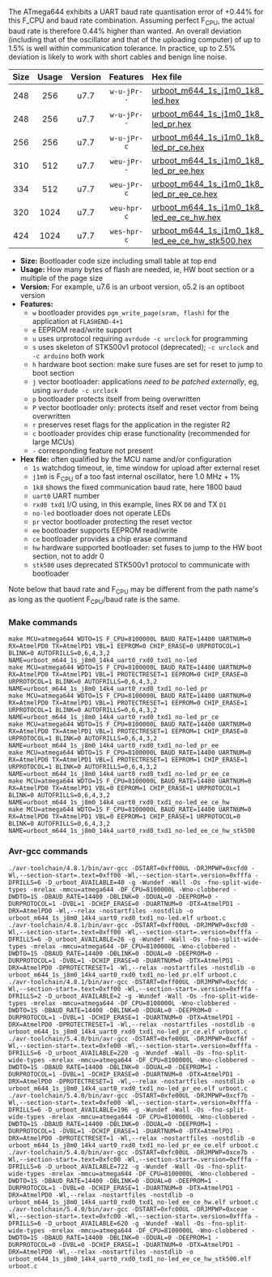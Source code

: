 The ATmega644 exhibits a UART baud rate quantisation error of +0.44% for this F_CPU and baud rate combination. Assuming perfect F<sub>CPU</sub>, the actual baud rate is therefore 0.44% higher than wanted. An overall deviation (including that of the oscillator and that of the uploading computer) of up to 1.5% is well within communication tolerance. In practice, up to 2.5% deviation is likely to work with short cables and benign line noise.

|Size|Usage|Version|Features|Hex file|
|:-:|:-:|:-:|:-:|:--|
|248|256|u7.7|`w-u-jPr--`|[urboot_m644_1s_j1m0_1k8_uart0_rxd0_txd1_no-led.hex](https://raw.githubusercontent.com/stefanrueger/urboot.hex/main/mcus/atmega644/watchdog_1_s/internal_oscillator_j%2B1.25%25/%2B1m000000_hz/%2B%2B%2B1k8_baud/uart0_rxd0_txd1/no-led/urboot_m644_1s_j1m0_1k8_uart0_rxd0_txd1_no-led.hex)|
|248|256|u7.7|`w-u-jPr--`|[urboot_m644_1s_j1m0_1k8_uart0_rxd0_txd1_no-led_pr.hex](https://raw.githubusercontent.com/stefanrueger/urboot.hex/main/mcus/atmega644/watchdog_1_s/internal_oscillator_j%2B1.25%25/%2B1m000000_hz/%2B%2B%2B1k8_baud/uart0_rxd0_txd1/no-led/urboot_m644_1s_j1m0_1k8_uart0_rxd0_txd1_no-led_pr.hex)|
|256|256|u7.7|`w-u-jPr-c`|[urboot_m644_1s_j1m0_1k8_uart0_rxd0_txd1_no-led_pr_ce.hex](https://raw.githubusercontent.com/stefanrueger/urboot.hex/main/mcus/atmega644/watchdog_1_s/internal_oscillator_j%2B1.25%25/%2B1m000000_hz/%2B%2B%2B1k8_baud/uart0_rxd0_txd1/no-led/urboot_m644_1s_j1m0_1k8_uart0_rxd0_txd1_no-led_pr_ce.hex)|
|310|512|u7.7|`weu-jPr--`|[urboot_m644_1s_j1m0_1k8_uart0_rxd0_txd1_no-led_pr_ee.hex](https://raw.githubusercontent.com/stefanrueger/urboot.hex/main/mcus/atmega644/watchdog_1_s/internal_oscillator_j%2B1.25%25/%2B1m000000_hz/%2B%2B%2B1k8_baud/uart0_rxd0_txd1/no-led/urboot_m644_1s_j1m0_1k8_uart0_rxd0_txd1_no-led_pr_ee.hex)|
|334|512|u7.7|`weu-jPr-c`|[urboot_m644_1s_j1m0_1k8_uart0_rxd0_txd1_no-led_pr_ee_ce.hex](https://raw.githubusercontent.com/stefanrueger/urboot.hex/main/mcus/atmega644/watchdog_1_s/internal_oscillator_j%2B1.25%25/%2B1m000000_hz/%2B%2B%2B1k8_baud/uart0_rxd0_txd1/no-led/urboot_m644_1s_j1m0_1k8_uart0_rxd0_txd1_no-led_pr_ee_ce.hex)|
|320|1024|u7.7|`weu-hpr-c`|[urboot_m644_1s_j1m0_1k8_uart0_rxd0_txd1_no-led_ee_ce_hw.hex](https://raw.githubusercontent.com/stefanrueger/urboot.hex/main/mcus/atmega644/watchdog_1_s/internal_oscillator_j%2B1.25%25/%2B1m000000_hz/%2B%2B%2B1k8_baud/uart0_rxd0_txd1/no-led/urboot_m644_1s_j1m0_1k8_uart0_rxd0_txd1_no-led_ee_ce_hw.hex)|
|424|1024|u7.7|`wes-hpr-c`|[urboot_m644_1s_j1m0_1k8_uart0_rxd0_txd1_no-led_ee_ce_hw_stk500.hex](https://raw.githubusercontent.com/stefanrueger/urboot.hex/main/mcus/atmega644/watchdog_1_s/internal_oscillator_j%2B1.25%25/%2B1m000000_hz/%2B%2B%2B1k8_baud/uart0_rxd0_txd1/no-led/urboot_m644_1s_j1m0_1k8_uart0_rxd0_txd1_no-led_ee_ce_hw_stk500.hex)|

- **Size:** Bootloader code size including small table at top end
- **Usage:** How many bytes of flash are needed, ie, HW boot section or a multiple of the page size
- **Version:** For example, u7.6 is an urboot version, o5.2 is an optiboot version
- **Features:**
  + `w` bootloader provides `pgm_write_page(sram, flash)` for the application at `FLASHEND-4+1`
  + `e` EEPROM read/write support
  + `u` uses urprotocol requiring `avrdude -c urclock` for programming
  + `s` uses skeleton of STK500v1 protocol (deprecated); `-c urclock` and `-c arduino` both work
  + `h` hardware boot section: make sure fuses are set for reset to jump to boot section
  + `j` vector bootloader: applications *need to be patched externally*, eg, using `avrdude -c urclock`
  + `p` bootloader protects itself from being overwritten
  + `P` vector bootloader only: protects itself and reset vector from being overwritten
  + `r` preserves reset flags for the application in the register R2
  + `c` bootloader provides chip erase functionality (recommended for large MCUs)
  + `-` corresponding feature not present
- **Hex file:** often qualified by the MCU name and/or configuration
  + `1s` watchdog timeout, ie, time window for upload after external reset
  + `j1m0` is F<sub>CPU</sub> of a too fast internal oscillator, here 1.0 MHz + 1%
  + `1k8` shows the fixed communication baud rate, here 1800 baud
  + `uart0` UART number
  + `rxd0 txd1` I/O using, in this example, lines RX `D0` and TX `D1`
  + `no-led` bootloader does not operate LEDs
  + `pr` vector bootloader protecting the reset vector
  + `ee` bootloader supports EEPROM read/write
  + `ce` bootloader provides a chip erase command
  + `hw` hardware supported bootloader: set fuses to jump to the HW boot section, not to addr 0
  + `stk500` uses deprecated STK500v1 protocol to communicate with bootloader


Note below that baud rate and F<sub>CPU</sub> may be different from the path name's as long as the quotient F<sub>CPU</sub>/baud rate is the same.

### Make commands
```
make MCU=atmega644 WDTO=1S F_CPU=8100000L BAUD_RATE=14400 UARTNUM=0 RX=AtmelPD0 TX=AtmelPD1 VBL=1 EEPROM=0 CHIP_ERASE=0 URPROTOCOL=1 BLINK=0 AUTOFRILLS=0,6,4,3,2 NAME=urboot_m644_1s_j8m0_14k4_uart0_rxd0_txd1_no-led
make MCU=atmega644 WDTO=1S F_CPU=8100000L BAUD_RATE=14400 UARTNUM=0 RX=AtmelPD0 TX=AtmelPD1 VBL=1 PROTECTRESET=1 EEPROM=0 CHIP_ERASE=0 URPROTOCOL=1 BLINK=0 AUTOFRILLS=0,6,4,3,2 NAME=urboot_m644_1s_j8m0_14k4_uart0_rxd0_txd1_no-led_pr
make MCU=atmega644 WDTO=1S F_CPU=8100000L BAUD_RATE=14400 UARTNUM=0 RX=AtmelPD0 TX=AtmelPD1 VBL=1 PROTECTRESET=1 EEPROM=0 CHIP_ERASE=1 URPROTOCOL=1 BLINK=0 AUTOFRILLS=0,6,4,3,2 NAME=urboot_m644_1s_j8m0_14k4_uart0_rxd0_txd1_no-led_pr_ce
make MCU=atmega644 WDTO=1S F_CPU=8100000L BAUD_RATE=14400 UARTNUM=0 RX=AtmelPD0 TX=AtmelPD1 VBL=1 PROTECTRESET=1 EEPROM=1 CHIP_ERASE=0 URPROTOCOL=1 BLINK=0 AUTOFRILLS=0,6,4,3,2 NAME=urboot_m644_1s_j8m0_14k4_uart0_rxd0_txd1_no-led_pr_ee
make MCU=atmega644 WDTO=1S F_CPU=8100000L BAUD_RATE=14400 UARTNUM=0 RX=AtmelPD0 TX=AtmelPD1 VBL=1 PROTECTRESET=1 EEPROM=1 CHIP_ERASE=1 URPROTOCOL=1 BLINK=0 AUTOFRILLS=0,6,4,3,2 NAME=urboot_m644_1s_j8m0_14k4_uart0_rxd0_txd1_no-led_pr_ee_ce
make MCU=atmega644 WDTO=1S F_CPU=8100000L BAUD_RATE=14400 UARTNUM=0 RX=AtmelPD0 TX=AtmelPD1 VBL=0 EEPROM=1 CHIP_ERASE=1 URPROTOCOL=1 BLINK=0 AUTOFRILLS=0,6,4,3,2 NAME=urboot_m644_1s_j8m0_14k4_uart0_rxd0_txd1_no-led_ee_ce_hw
make MCU=atmega644 WDTO=1S F_CPU=8100000L BAUD_RATE=14400 UARTNUM=0 RX=AtmelPD0 TX=AtmelPD1 VBL=0 EEPROM=1 CHIP_ERASE=1 URPROTOCOL=0 BLINK=0 AUTOFRILLS=0,6,4,3,2 NAME=urboot_m644_1s_j8m0_14k4_uart0_rxd0_txd1_no-led_ee_ce_hw_stk500
```

### Avr-gcc commands
```
./avr-toolchain/4.8.1/bin/avr-gcc -DSTART=0xff00UL -DRJMPWP=0xcfd0 -Wl,--section-start=.text=0xff00 -Wl,--section-start=.version=0xfffa -DFRILLS=6 -D_urboot_AVAILABLE=40 -g -Wundef -Wall -Os -fno-split-wide-types -mrelax -mmcu=atmega644 -DF_CPU=8100000L -Wno-clobbered -DWDTO=1S -DBAUD_RATE=14400 -DBLINK=0 -DDUAL=0 -DEEPROM=0 -DURPROTOCOL=1 -DVBL=1 -DCHIP_ERASE=0 -DUARTNUM=0 -DTX=AtmelPD1 -DRX=AtmelPD0 -Wl,--relax -nostartfiles -nostdlib -o urboot_m644_1s_j8m0_14k4_uart0_rxd0_txd1_no-led.elf urboot.c
./avr-toolchain/4.8.1/bin/avr-gcc -DSTART=0xff00UL -DRJMPWP=0xcfd0 -Wl,--section-start=.text=0xff00 -Wl,--section-start=.version=0xfffa -DFRILLS=6 -D_urboot_AVAILABLE=26 -g -Wundef -Wall -Os -fno-split-wide-types -mrelax -mmcu=atmega644 -DF_CPU=8100000L -Wno-clobbered -DWDTO=1S -DBAUD_RATE=14400 -DBLINK=0 -DDUAL=0 -DEEPROM=0 -DURPROTOCOL=1 -DVBL=1 -DCHIP_ERASE=0 -DUARTNUM=0 -DTX=AtmelPD1 -DRX=AtmelPD0 -DPROTECTRESET=1 -Wl,--relax -nostartfiles -nostdlib -o urboot_m644_1s_j8m0_14k4_uart0_rxd0_txd1_no-led_pr.elf urboot.c
./avr-toolchain/4.8.1/bin/avr-gcc -DSTART=0xff00UL -DRJMPWP=0xcfdc -Wl,--section-start=.text=0xff00 -Wl,--section-start=.version=0xfffa -DFRILLS=2 -D_urboot_AVAILABLE=2 -g -Wundef -Wall -Os -fno-split-wide-types -mrelax -mmcu=atmega644 -DF_CPU=8100000L -Wno-clobbered -DWDTO=1S -DBAUD_RATE=14400 -DBLINK=0 -DDUAL=0 -DEEPROM=0 -DURPROTOCOL=1 -DVBL=1 -DCHIP_ERASE=1 -DUARTNUM=0 -DTX=AtmelPD1 -DRX=AtmelPD0 -DPROTECTRESET=1 -Wl,--relax -nostartfiles -nostdlib -o urboot_m644_1s_j8m0_14k4_uart0_rxd0_txd1_no-led_pr_ce.elf urboot.c
./avr-toolchain/5.4.0/bin/avr-gcc -DSTART=0xfe00UL -DRJMPWP=0xcf6f -Wl,--section-start=.text=0xfe00 -Wl,--section-start=.version=0xfffa -DFRILLS=6 -D_urboot_AVAILABLE=220 -g -Wundef -Wall -Os -fno-split-wide-types -mrelax -mmcu=atmega644 -DF_CPU=8100000L -Wno-clobbered -DWDTO=1S -DBAUD_RATE=14400 -DBLINK=0 -DDUAL=0 -DEEPROM=1 -DURPROTOCOL=1 -DVBL=1 -DCHIP_ERASE=0 -DUARTNUM=0 -DTX=AtmelPD1 -DRX=AtmelPD0 -DPROTECTRESET=1 -Wl,--relax -nostartfiles -nostdlib -o urboot_m644_1s_j8m0_14k4_uart0_rxd0_txd1_no-led_pr_ee.elf urboot.c
./avr-toolchain/5.4.0/bin/avr-gcc -DSTART=0xfe00UL -DRJMPWP=0xcf7b -Wl,--section-start=.text=0xfe00 -Wl,--section-start=.version=0xfffa -DFRILLS=6 -D_urboot_AVAILABLE=196 -g -Wundef -Wall -Os -fno-split-wide-types -mrelax -mmcu=atmega644 -DF_CPU=8100000L -Wno-clobbered -DWDTO=1S -DBAUD_RATE=14400 -DBLINK=0 -DDUAL=0 -DEEPROM=1 -DURPROTOCOL=1 -DVBL=1 -DCHIP_ERASE=1 -DUARTNUM=0 -DTX=AtmelPD1 -DRX=AtmelPD0 -DPROTECTRESET=1 -Wl,--relax -nostartfiles -nostdlib -o urboot_m644_1s_j8m0_14k4_uart0_rxd0_txd1_no-led_pr_ee_ce.elf urboot.c
./avr-toolchain/5.4.0/bin/avr-gcc -DSTART=0xfc00UL -DRJMPWP=0xce7b -Wl,--section-start=.text=0xfc00 -Wl,--section-start=.version=0xfffa -DFRILLS=6 -D_urboot_AVAILABLE=722 -g -Wundef -Wall -Os -fno-split-wide-types -mrelax -mmcu=atmega644 -DF_CPU=8100000L -Wno-clobbered -DWDTO=1S -DBAUD_RATE=14400 -DBLINK=0 -DDUAL=0 -DEEPROM=1 -DURPROTOCOL=1 -DVBL=0 -DCHIP_ERASE=1 -DUARTNUM=0 -DTX=AtmelPD1 -DRX=AtmelPD0 -Wl,--relax -nostartfiles -nostdlib -o urboot_m644_1s_j8m0_14k4_uart0_rxd0_txd1_no-led_ee_ce_hw.elf urboot.c
./avr-toolchain/5.4.0/bin/avr-gcc -DSTART=0xfc00UL -DRJMPWP=0xceae -Wl,--section-start=.text=0xfc00 -Wl,--section-start=.version=0xfffa -DFRILLS=6 -D_urboot_AVAILABLE=620 -g -Wundef -Wall -Os -fno-split-wide-types -mrelax -mmcu=atmega644 -DF_CPU=8100000L -Wno-clobbered -DWDTO=1S -DBAUD_RATE=14400 -DBLINK=0 -DDUAL=0 -DEEPROM=1 -DURPROTOCOL=0 -DVBL=0 -DCHIP_ERASE=1 -DUARTNUM=0 -DTX=AtmelPD1 -DRX=AtmelPD0 -Wl,--relax -nostartfiles -nostdlib -o urboot_m644_1s_j8m0_14k4_uart0_rxd0_txd1_no-led_ee_ce_hw_stk500.elf urboot.c
```

